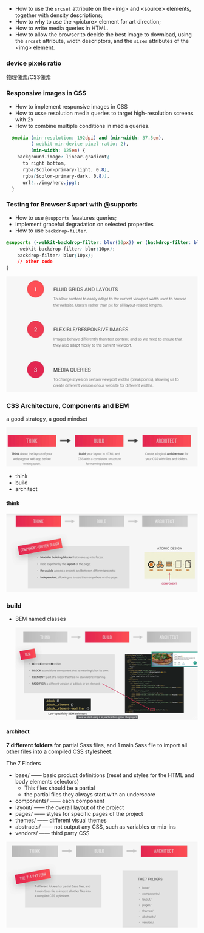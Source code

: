 



- How to use the `srcset` attribute on the &lt;img&gt; and &lt;source&gt; elements, together with density descriptions;
- How to why to use the &lt;picture&gt; element for art direction;
- How to write media queries in HTML.
- How to allow the browser to decide the best image to download, using the `srcset` attribute, width descriptors, and the `sizes` attributes of the &lt;img&gt; element.

### device pixels ratio

物理像素/CSS像素

### Responsive images in CSS

- How to implement responsive images in CSS
- How to usse resolution media queries to target high-resolution screens with 2x
- How to combine multiple conditions in media queries.

```css
  @media (min-resolution: 192dpi) and (min-width: 37.5em),
         (-webkit-min-device-pixel-ratio: 2),
         (min-width: 125em) {
    background-image: linear-gradient(
      to right bottom,
      rgba($color-primary-light, 0.8),
      rgba($color-primary-dark, 0.8)),
      url(../img/hero.jpg);
  }
```

### Testing for Browser Suport with @supports

- How to use `@supports` feaatures queries;
- implement graceful degradation on selected properties
- How to use `backdrop-filter`.

```css
@supports (-webkit-backdrop-filter: blur(10px)) or (backdrop-filter: blur(10px)) {
    -webkit-backdrop-filter: blur(10px);
    backdrop-filter: blur(10px);
    // other code
}
```



![](https://raw.githubusercontent.com/byodian/logpic/master/Responsive%20Design.png)

### CSS Architecture, Components and BEM

a good strategy, a good mindset

![](https://raw.githubusercontent.com/byodian/logpic/master/Maintainable%20Strategy.png)

- think
- build
- architect

#### think

![](https://raw.githubusercontent.com/byodian/logpic/master/Component-driven%20design.png)

### build

- BEM named classes

  ![](https://raw.githubusercontent.com/byodian/logpic/master/BEM.png)

#### architect

**7 different folders** for partial Sass files, and 1 main Sass file to import all other files into a compiled CSS stylesheet.

The 7 Floders

- base/  —— basic product definitions (reset and styles for the HTML and body elements selectors)
  - This files should be a partial
  - the partial files they always start with an underscore
- components/ —— each component
- layout/ —— the overall layout of the project
- pages/ ——  styles for specific pages of the project
- themes/ —— different visual themes
- abstracts/ —— not output any CSS, such as variables or mix-ins
- vendors/ —— third party CSS

![](https://raw.githubusercontent.com/byodian/logpic/master/7-1%20Pattern-%20Architecture.png)
